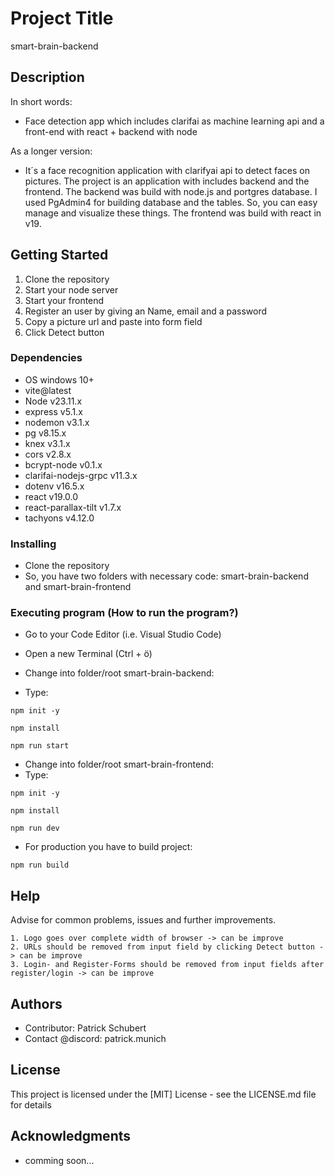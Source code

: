 # Project Title

smart-brain-backend

## Description

In short words: 
- Face detection app which includes clarifai as machine learning api and a front-end with react + backend with node 

As a longer version: 
- It´s a face recognition application with clarifyai api to detect faces on pictures.
The project is an application with includes backend and the frontend. The backend was build with node.js and
portgres database. I used PgAdmin4 for building database and the tables. So, you can easy manage and visualize
these things. The frontend was build with react in v19.

## Getting Started
1. Clone the repository
2. Start your node server
3. Start your frontend
4. Register an user by giving an Name, email and a password
5. Copy a picture url and paste into form field
6. Click Detect button

### Dependencies

* OS windows 10+
* vite@latest
* Node v23.11.x
* express v5.1.x
* nodemon v3.1.x
* pg v8.15.x
* knex v3.1.x
* cors v2.8.x
* bcrypt-node v0.1.x
* clarifai-nodejs-grpc v11.3.x
* dotenv v16.5.x
* react v19.0.0
* react-parallax-tilt v1.7.x
* tachyons v4.12.0

### Installing

* Clone the repository
* So, you have two folders with necessary code: smart-brain-backend and smart-brain-frontend

### Executing program (How to run the program?)

* Go to your Code Editor (i.e. Visual Studio Code)
* Open a new Terminal (Ctrl + ö)
* Change into folder/root smart-brain-backend:

* Type:
```
npm init -y
```
```
npm install
```
```
npm run start
```

* Change into folder/root smart-brain-frontend:
* Type:
```
npm init -y
```
```
npm install
```
```
npm run dev
```

* For production you have to build project:
```
npm run build
```

## Help

Advise for common problems, issues and further improvements.
```
1. Logo goes over complete width of browser -> can be improve
2. URLs should be removed from input field by clicking Detect button -> can be improve
3. Login- and Register-Forms should be removed from input fields after register/login -> can be improve
```

## Authors

- Contributor: Patrick Schubert
- Contact @discord: patrick.munich

## License

This project is licensed under the [MIT] License - see the LICENSE.md file for details

## Acknowledgments

* comming soon...
